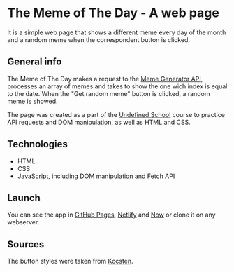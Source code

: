 # The Meme of The Day - A web page

It is a simple web page that shows a different meme every day of the month and a random meme when the correspondent button is clicked.

## General info

The Meme of The Day makes a request to the [Meme Generator API](https://api.imgflip.com/), processes an array of memes and takes to show the one wich index is equal to the date. When the "Get random meme" button is clicked, a random meme is showed.

The page was created as a part of the [Undefined School](https://github.com/undefinedschool/project-3-meme-of-the-day) course to practice API requests and DOM manipulation, as well as HTML and CSS.

## Technologies

- HTML
- CSS
- JavaScript, including DOM manipulation and Fetch API

## Launch

You can see the app in [GitHub Pages](https://livchits.github.io/memeOfTheDay/), [Netlify](https://keen-northcutt-be6380.netlify.com/) and [Now](https://memeoftheday.now.sh/) or clone it on any webserver.

## Sources

The button styles were taken from [Kocsten](https://codepen.io/kocsten).
